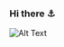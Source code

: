 ### Hi there :anchor:
  
![Alt Text](https://media.tenor.com/images/a523b25faa4d1b58927fbd584e7e5b84/tenor.gif)
                                                                
      
